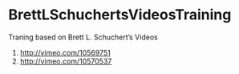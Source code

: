 BrettLSchuchertsVideosTraining
==============================

Traning based on Brett L. Schuchert’s Videos

1. http://vimeo.com/10569751
2. http://vimeo.com/10570537
